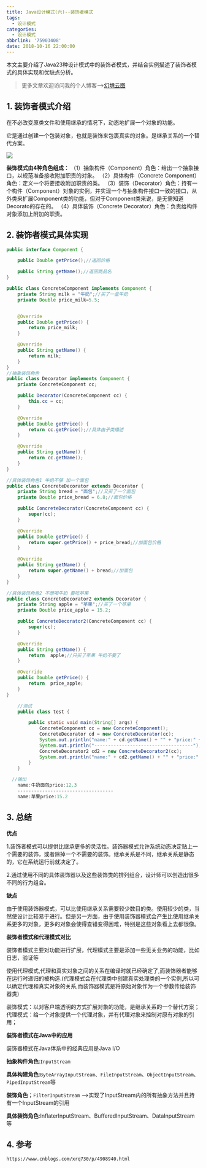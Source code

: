 ```yaml
---
title: Java设计模式(六)--装饰者模式
tags:
  - 设计模式
categories:
  - 设计模式
abbrlink: '75903408'
date: 2018-10-16 22:00:00
---
```


本文主要介绍了Java23种设计模式中的装饰者模式，并结合实例描述了装饰者模式的具体实现和优缺点分析。

<!--more-->

> 更多文章欢迎访问我的个人博客-->[幻境云图](https://www.lixueduan.com/)

## 1. 装饰者模式介绍

在不必改变原类文件和使用继承的情况下，动态地扩展一个对象的功能。

它是通过创建一个包装对象，也就是装饰来包裹真实的对象。是继承关系的一个替代方案。

![](https://github.com/illusorycloud/illusorycloud.github.io/raw/hexo/myImages/design_pattern/six-decorator.png)

**装饰模式由4种角色组成：**
（1）抽象构件（Component）角色：给出一个抽象接口，以规范准备接收附加职责的对象。
（2）具体构件（Concrete Component）角色：定义一个将要接收附加职责的类。
（3）装饰（Decorator）角色：持有一个构件（Component）对象的实例，并实现一个与抽象构件接口一致的接口，从外类来扩展Component类的功能，但对于Component类来说，是无需知道Decorato的存在的。
（4）具体装饰（Concrete Decorator）角色：负责给构件对象添加上附加的职责。

## 2. 装饰者模式具体实现

```java
public interface Component {

    public Double getPrice();//返回价格

    public String getName();//返回商品名
}

public class ConcreteComponent implements Component {
    private String milk = "牛奶";//买了一盒牛奶
    private Double price_milk=5.5;


    @Override
    public Double getPrice() {
        return price_milk;
    }

    @Override
    public String getName() {
        return milk;
    }
}
//抽象装饰角色
public class Decorator implements Component {
    private ConcreteComponent cc;

    public Decorator(ConcreteComponent cc) {
        this.cc = cc;
    }

    @Override
    public Double getPrice() {
        return cc.getPrice();//具体由子类描述
    }

    @Override
    public String getName() {
        return cc.getName();
    }
}

//具体装饰角色1 牛奶不够 加一个面包
public class ConcreteDecorator extends Decorator {
    private String bread = "面包";//又买了一个面包
    private Double price_bread = 6.8;//面包价格

    public ConcreteDecorator(ConcreteComponent cc) {
        super(cc);
    }

    @Override
    public Double getPrice() {
        return super.getPrice() + price_bread;//加面包价格
    }

    @Override
    public String getName() {
        return super.getName() + bread;//加面包
    }
}

//具体装饰角色2 不想喝牛奶 要吃苹果
public class ConcreteDecorator2 extends Decorator {
    private String apple = "苹果";//买了一个苹果
    private Double price_apple = 15.2;

    public ConcreteDecorator2(ConcreteComponent cc) {
        super(cc);
    }

    @Override
    public String getName() {
        return  apple;//只买了苹果 牛奶不要了
    }

    @Override
    public Double getPrice() {
        return  price_apple;
    }
}

    //测试
    public class test {

        public static void main(String[] args) {
            ConcreteComponent cc = new ConcreteComponent();
            ConcreteDecorator cd = new ConcreteDecorator(cc);
            System.out.println("name:" + cd.getName() + "" + "price:" + cd.getPrice());
            System.out.println("------------------------------------");
            ConcreteDecorator2 cd2 = new ConcreteDecorator2(cc);
            System.out.println("name:" + cd2.getName() + "" + "price:" + cd2.getPrice());
        }
    }

  //输出
    name:牛奶面包price:12.3
    -----------------------------------
    name:苹果price:15.2
```

## 3. 总结

**优点**

1.装饰者模式可以提供比继承更多的灵活性。装饰器模式允许系统动态决定贴上一个需要的装饰，或者除掉一个不需要的装饰。继承关系是不同，继承关系是静态的，它在系统运行前就决定了。

2.通过使用不同的具体装饰器以及这些装饰类的排列组合，设计师可以创造出很多不同的行为组合。

**缺点**

由于使用装饰器模式，可以比使用继承关系需要较少数目的类。使用较少的类，当然使设计比较易于进行。但是另一方面，由于使用装饰器模式会产生比使用继承关系更多的对象，更多的对象会使得查错变得困难，特别是这些对象看上去都很像。

**装饰者模式和代理模式对比**

装饰者模式主要对功能进行扩展，代理模式主要是添加一些无关业务的功能，比如日志，验证等

使用代理模式,代理和真实对象之间的关系在编译时就已经确定了,而装饰器者能够在运行时递归的被构造.(代理模式会在代理类中创建真实处理类的一个实例,所以可以确定代理和真实对象的关系,而装饰器模式是将原始对象作为一个参数传给装饰器类)

装饰模式：以对客户端透明的方式扩展对象的功能，是继承关系的一个替代方案；
代理模式：给一个对象提供一个代理对象，并有代理对象来控制对原有对象的引用；

**装饰者模式在Java中的应用**

装饰器模式在Java体系中的经典应用是Java I/O

**抽象构件角色**:`InputStream`

**具体构建角色**:`ByteArrayInputStream`、`FileInputStream`、`ObjectInputStream`、`PipedInputStream`等

**装饰角色**；`FilterInputStream` -->实现了InputStream内的所有抽象方法并且持有一个InputStream的引用

**具体装饰角色**:InflaterInputStream、BufferedInputStream、DataInputStream等

## 4. 参考

`https://www.cnblogs.com/xrq730/p/4908940.html`



